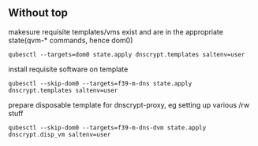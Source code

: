 ## Without top

makesure requisite templates/vms exist and are in the appropriate state(qvm-* commands, hence dom0)
```
qubesctl --targets=dom0 state.apply dnscrypt.templates saltenv=user
```
install requisite software on template
```
qubesctl --skip-dom0 --targets=f39-m-dns state.apply dnscrypt.templates saltenv=user
```
prepare disposable template for dnscrypt-proxy, eg setting up various /rw stuff
```
qubesctl --skip-dom0 --targets=f39-m-dns-dvm state.apply dnscrypt.disp_vm saltenv=user
```
